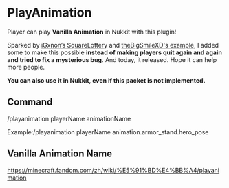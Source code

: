 # PlayAnimation

Player can play **Vanilla Animation** in Nukkit with this plugin! 

Sparked by [iGxnon’s SquareLottery](https://github.com/iGxnon/SquareLottery) and [theBigSmileXD's example](https://github.com/thebigsmileXD/xendevtools2), I added some to make this possible **instead of making players quit again and again and tried to fix a mysterious bug**. And today, it released. Hope it can help more people.

**You can also use it in Nukkit, even if this packet is not implemented.**

## Command

/playanimation playerName animationName

Example:/playanimation playerName animation.armor_stand.hero_pose

## Vanilla Animation Name
https://minecraft.fandom.com/zh/wiki/%E5%91%BD%E4%BB%A4/playanimation
